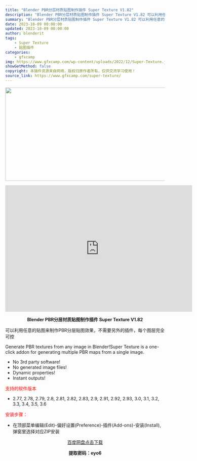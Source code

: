 ```yaml
---
title: "Blender PBR分层材质贴图制作插件 Super Texture V1.82"
description: "Blender PBR分层材质贴图制作插件 Super Texture V1.82 可以利用任意的贴图来制作PBR分层贴图效果，不需要另外的插件，每个图层完全可控 Generate PBR textu..."
summary: "Blender PBR分层材质贴图制作插件 Super Texture V1.82 可以利用任意的贴图来制作PBR分层贴图效果，不需要另外的插件，每个图层完全可控 Generate PBR textu..."
date: 2023-10-09 00:00:00
updated: 2023-10-09 00:00:00
author: blenderit
tags: 
    - Super Texture
    - 贴图插件
categories:
    - gfxcamp
img: https://www.gfxcamp.com/wp-content/uploads/2022/12/Super-Texture.jpg
showGetMethod: false
copyright: 本插件资源来自网络，版权归原作者所有，仅供交流学习使用！
source_link: https://www.gfxcamp.com/super-texture/
---
```

<div><p><img decoding="async" class="aligncenter size-full wp-image-108640" src="https://www.gfxcamp.com/wp-content/uploads/2022/12/Super-Texture.jpg" data-src="https://www.gfxcamp.com/wp-content/uploads/2022/12/Super-Texture.jpg" alt="" width="590" height="295" data-srcset="https://www.gfxcamp.com/wp-content/uploads/2022/12/Super-Texture.jpg 590w, https://www.gfxcamp.com/wp-content/uploads/2022/12/Super-Texture-150x75.jpg 150w" data-sizes="(max-width: 590px) 100vw, 590px"></p><p style="text-align: center;"><iframe loading="lazy" src="https://player.youku.com/embed/XNTkyMzUwMjYxMg==" width="590" height="400" frameborder="0" allowfullscreen="allowfullscreen" data-mce-fragment="1"></iframe></p><p style="text-align: center;"><strong>Blender PBR分层材质贴图制作插件 Super Texture V1.82</strong></p><p>可以利用任意的贴图来制作PBR分层贴图效果，不需要另外的插件，每个图层完全可控</p><p>Generate PBR textures from any image in Blender!Super Texture is a one-click addon for generating multiple PBR maps from a single image.</p><ul>
<li>No 3rd party software!</li>
<li>No generated image files!</li>
<li>Dynamic properties!</li>
<li>Instant outputs!</li>
</ul><p><span style="color: #ff0000;">支持的软件版本</span></p><ul>
<li>2.77, 2.78, 2.79, 2.8, 2.81, 2.82, 2.83, 2.9, 2.91, 2.92, 2.93, 3.0, 3.1, 3.2, 3.3, 3.4, 3.5, 3.6</li>
</ul><p><span style="color: #ff0000;">安装步骤：</span></p><ul>
<li>在顶部菜单编辑(Edit)-偏好设置(Preference)-插件(Add-ons)-安装(Install),弹窗里选择对应ZIP安装</li>
</ul><p style="text-align: center;"><a class="maxbutton-3 maxbutton maxbutton-baidu" target="_blank" rel="noopener" href="https://pan.baidu.com/s/16VsmLtXZD9Qza5yLqzMePQ?pwd=eyo6"><span class="mb-text">百度网盘点击下载</span></a></p><p style="text-align: center;"><strong>提取密码：eyo6</strong></p></div>